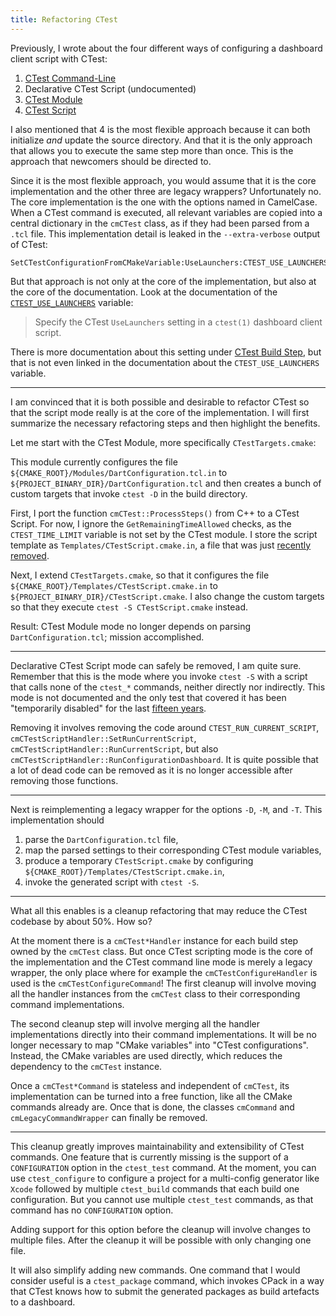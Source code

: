 ```yaml
---
title: Refactoring CTest
---
```


Previously, I wrote about the four different ways of configuring a dashboard
client script with CTest:

1. [CTest Command-Line](https://cmake.org/cmake/help/v3.30/manual/ctest.1.html#dashboard-client-via-ctest-command-line)
2. Declarative CTest Script (undocumented)
3. [CTest Module](https://cmake.org/cmake/help/v3.30/module/CTest.html)
4. [CTest Script](https://cmake.org/cmake/help/v3.30/manual/ctest.1.html#dashboard-client-via-ctest-script)

I also mentioned that 4 is the most flexible approach because it can both
initialize *and* update the source directory.  And that it is the only approach
that allows you to execute the same step more than once.  This is the approach
that newcomers should be directed to.

Since it is the most flexible approach, you would assume that it is the core
implementation and the other three are legacy wrappers? Unfortunately no.
The core implementation is the one with the options named in CamelCase.
When a CTest command is executed, all relevant variables are copied into a
central dictionary in the `cmCTest` class, as if they had been parsed from a
`.tcl` file. This implementation detail is leaked in the `--extra-verbose`
output of CTest:

```
SetCTestConfigurationFromCMakeVariable:UseLaunchers:CTEST_USE_LAUNCHERS
```

But that approach is not only at the core of the implementation, but also at the
core of the documentation. Look at the documentation of the
[`CTEST_USE_LAUNCHERS`](https://cmake.org/cmake/help/v3.30/variable/CTEST_USE_LAUNCHERS.html)
variable:

> Specify the CTest `UseLaunchers` setting in a `ctest(1)` dashboard client script.

There is more documentation about this setting under
[CTest Build Step](https://cmake.org/cmake/help/latest/manual/ctest.1.html#ctest-build-step),
but that is not even linked in the documentation about the `CTEST_USE_LAUNCHERS`
variable.

--------------------------------------------------------------------------------

I am convinced that it is both possible and desirable to refactor CTest so that
the script mode really is at the core of the implementation. I will first
summarize the necessary refactoring steps and then highlight the benefits.

Let me start with the CTest Module, more specifically `CTestTargets.cmake`:

This module currently configures the file
`${CMAKE_ROOT}/Modules/DartConfiguration.tcl.in` to
`${PROJECT_BINARY_DIR}/DartConfiguration.tcl` and then creates a bunch of custom
targets that invoke `ctest -D` in the build directory.

First, I port the function `cmCTest::ProcessSteps()` from C++ to a CTest Script.
For now, I ignore the `GetRemainingTimeAllowed` checks, as the
`CTEST_TIME_LIMIT` variable is not set by the CTest module. I store the script
template as `Templates/CTestScript.cmake.in`, a file that was just [recently
removed](https://gitlab.kitware.com/cmake/cmake/-/commit/4a259d82ad5ff60451273f8275527653a8844ed9).

Next, I extend `CTestTargets.cmake`, so that it configures the file
`${CMAKE_ROOT}/Templates/CTestScript.cmake.in` to
`${PROJECT_BINARY_DIR}/CTestScript.cmake`. I also change the custom targets so
that they execute `ctest -S CTestScript.cmake` instead.

Result: CTest Module mode no longer depends on parsing `DartConfiguration.tcl`;
mission accomplished.

--------------------------------------------------------------------------------

Declarative CTest Script mode can safely be removed, I am quite sure. Remember
that this is the mode where you invoke `ctest -S` with a script that calls
none of the `ctest_*` commands, neither directly nor indirectly. This mode
is not documented and the only test that covered it has been "temporarily
disabled" for the last
[fifteen years](https://gitlab.kitware.com/cmake/cmake/-/commit/0429853f1bbb9ec09452a0d2aa0d62cb631d0d11).

Removing it involves removing the code around `CTEST_RUN_CURRENT_SCRIPT`,
`cmCTestScriptHandler::SetRunCurrentScript`, `cmCTestScriptHandler::RunCurrentScript`,
but also `cmCTestScriptHandler::RunConfigurationDashboard`. It is quite possible
that a lot of dead code can be removed as it is no longer accessible after
removing those functions.

--------------------------------------------------------------------------------

Next is reimplementing a legacy wrapper for the options `-D`, `-M`, and `-T`.
This implementation should

1. parse the `DartConfiguration.tcl` file,
2. map the parsed settings to their corresponding CTest module variables,
3. produce a temporary `CTestScript.cmake` by configuring
   `${CMAKE_ROOT}/Templates/CTestScript.cmake.in`,
4. invoke the generated script with `ctest -S`.

--------------------------------------------------------------------------------

What all this enables is a cleanup refactoring that may reduce the CTest
codebase by about 50%. How so?

At the moment there is a `cmCTest*Handler` instance for each build step owned by
the `cmCTest` class. But once CTest scripting mode is the core of the
implementation and the CTest command line mode is merely a legacy wrapper, the
only place where for example the `cmCTestConfigureHandler` is used is the
`cmCTestConfigureCommand`! The first cleanup will involve moving all the handler
instances from the `cmCTest` class to their corresponding command
implementations.

The second cleanup step will involve merging all the handler implementations
directly into their command implementations. It will be no longer necessary
to map "CMake variables" into "CTest configurations". Instead, the CMake
variables are used directly, which reduces the dependency to the `cmCTest`
instance.

Once a `cmCTest*Command` is stateless and independent of `cmCTest`, its
implementation can be turned into a free function, like all the CMake commands
already are. Once that is done, the classes `cmCommand` and
`cmLegacyCommandWrapper` can finally be removed.

--------------------------------------------------------------------------------

This cleanup greatly improves maintainability and extensibility of CTest
commands. One feature that is currently missing is the support of a
`CONFIGURATION` option in the `ctest_test` command. At the moment, you can use
`ctest_configure` to configure a project for a multi-config generator like
`Xcode` followed by multiple `ctest_build` commands that each build one
configuration. But you cannot use multiple `ctest_test` commands, as that
command has no `CONFIGURATION` option.

Adding support for this option before the cleanup will involve changes to
multiple files. After the cleanup it will be possible with only changing one
file.

It will also simplify adding new commands. One command that I would consider
useful is a `ctest_package` command, which invokes CPack in a way that CTest
knows how to submit the generated packages as build artefacts to a dashboard.
